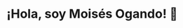 # ¡Hola, soy Moisés Ogando! 👋

<!--Ingeniero en Sistemas graduado de la PUCMM 🎓. -->

<!--
Apasionado por el desarrollo web y móvil 🌐📱. 

Amante de los deportes ⚽ y la tecnología ❤️. 

Creando soluciones con pasión y colaboración 🚀🤝.
-->

<!--
## Habilidades y Tecnologías

- Desarrollo web: HTML, CSS, JavaScript
- Desarrollo móvil: React Native, Flutter
- Otras: SQL, MongoDB, Node.js, C#, .NET
- Herramientas: Git, VS Code, Visual Studio, SQL Server Mangement Studio
- Trabajo en Equipo y Organización 💼


## Proyectos Destacados

- [Nombre del Proyecto 1](enlace-al-proyecto1) - Breve descripción.
- [Nombre del Proyecto 2](enlace-al-proyecto2) - Breve descripción.

## Encuéntrame en la Web 🌐

- LinkedIn: [tu-perfil-de-LinkedIn](enlace-a-tu-perfil-de-LinkedIn)
- Twitter: [@tu-usuario-de-Twitter](enlace-a-tu-usuario-de-Twitter)
- Sitio web: [tu-sitio-web-personal](enlace-a-tu-sitio-web-personal)
-->
<!--
¡Conéctate conmigo para hablar sobre tecnología, proyectos emocionantes y más! 🤗
-->

